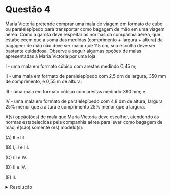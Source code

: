 # Questão 4

Maria Victoria pretende comprar uma mala de viagem em formato de cubo ou paralelepípedo para
transportar como bagagem de mão em uma viagem aérea. Como a garota deve respeitar as normas da companhia aérea, que estabelecem que a soma das medidas (comprimento + largura + altura) da bagagem de mão não deve ser maior que 115 cm, sua escolha deve ser bastante cuidadosa. Observe a seguir algumas opções de malas apresentadas à Maria Victoria por uma loja:

I - uma mala em formato cúbico com arestas medindo 0,45 m;

II - uma mala em formato de paralelepípedo com 2,5 dm de largura, 350 mm de comprimento, e 0,55 m de altura;

III - uma mala em formato cúbico com arestas medindo 390 mm; e

IV - uma mala em formato de paralelepípedo com 4,8 dm de altura, largura 25% menor que a altura e comprimento 25% menor que a largura.

A(s) opção(ões) de mala que Maria Victoria deve escolher, atendendo às normas estabelecidas pela companhia aérea para levar como bagagem de mão, é(são) somente o(s) modelo(s):

(A) II e III.

(B) I, II e III.

(C) III e IV.

(D) II e IV.

(E) II.

<details>
  <summary>Resolução</summary>
 
  ## Resolução

  Como a regra da soma das dimensões foi dada em cm, vamos convertendo tudo em cm para depois fazer as somas.

  I - Cubo de 0,45 m de aresta: 3 lados iguais de 45 cm, logo \\(3 \times 45 = 135\\) cm. Como 135 > 115, Maria não pode usar este modelo. Já podemos eliminar a alternativa (B).

  II - 2,5 dm = 25 cm; 350 mm = 35 cm; 0,55 m = 55 cm. \\(25 + 35 + 55 = 115\\) cm. Este modelo tem a medida exatamente no limite do permitido. Assim, eliminamos também a alternativa (C), que não contém o modelo II como opção.

  III - 390 mm = 39 cm. Sendo um cubo, a soma das medidas é \\( 3 \times 39 = 117 \\) cm. Este modelo também não pode, e eliminamos a alternativa (A).

  IV - A altura é de 4,8 dm = 48 cm. A largura, sendo 25% menor, precisa medir 75% de 48 cm.
  
  \\(
    \begin{align}
    100\\% & \propto 48 \\\\
    75\\% & \propto L \\\\
    \end{align}
  \\)

  \\( L = \displaystyle \frac{75 \times 48}{100} = \displaystyle \frac{3600}{100} = 36 \\)
  
  OK, a largura mede 36 cm. A altura é 25% da largura, logo, regra de três novamente:
  
  \\(
    \begin{align}
    100\\% & \propto 36 \\\\
    75\\% & \propto A \\\\
    \end{align}
  \\)

  \\( A = \displaystyle \frac{75 \times 36}{100} = \displaystyle \frac{2700}{100} = 27 \\)
  
  Pronto, temos as três dimensões do modelo IV. \\(48 + 36 + 27 = 111\\) cm, então também pode-se usar este modelo.

  > Resposta: Alternativa (D)

</details>